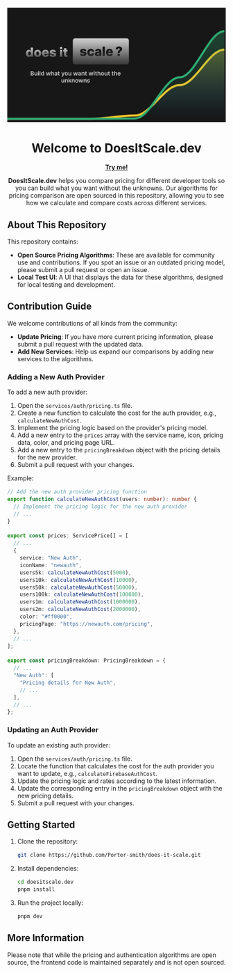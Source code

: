 
<p align="center">
  <img alt="Does it scale logo with text saying build what you want without the unknowns" src="./.github/assets/preview.png">
</p>

<h1 align="center">Welcome to DoesItScale.dev</h1>

<p align="center">
  <strong><a href="https://doesitscale.dev/">Try me!</a></strong>
</p>

<p align="center">
  <strong>DoesItScale.dev</strong> helps you compare pricing for different developer tools so you can build what you want without the unknowns. Our algorithms for pricing comparison are open sourced in this repository, allowing you to see how we calculate and compare costs across different services.
</p>

## About This Repository

This repository contains:

- **Open Source Pricing Algorithms**: These are available for community use and contributions. If you spot an issue or an outdated pricing model, please submit a pull request or open an issue.
- **Local Test UI**: A UI that displays the data for these algorithms, designed for local testing and development.

## Contribution Guide

We welcome contributions of all kinds from the community:

- **Update Pricing**: If you have more current pricing information, please submit a pull request with the updated data.
- **Add New Services**: Help us expand our comparisons by adding new services to the algorithms.

### Adding a New Auth Provider

To add a new auth provider:

1. Open the `services/auth/pricing.ts` file.
2. Create a new function to calculate the cost for the auth provider, e.g., `calculateNewAuthCost`.
3. Implement the pricing logic based on the provider's pricing model.
4. Add a new entry to the `prices` array with the service name, icon, pricing data, color, and pricing page URL.
5. Add a new entry to the `pricingBreakdown` object with the pricing details for the new provider.
6. Submit a pull request with your changes.

Example:
```typescript
// Add the new auth provider pricing function
export function calculateNewAuthCost(users: number): number {
  // Implement the pricing logic for the new auth provider
  // ...
}

export const prices: ServicePrice[] = [
  // ...
  {
    service: "New Auth",
    iconName: "newauth",
    users5k: calculateNewAuthCost(5000),
    users10k: calculateNewAuthCost(10000),
    users50k: calculateNewAuthCost(50000),
    users100k: calculateNewAuthCost(100000),
    users1m: calculateNewAuthCost(1000000),
    users2m: calculateNewAuthCost(2000000),
    color: "#ff0000",
    pricingPage: "https://newauth.com/pricing",
  },
  // ...
];

export const pricingBreakdown: PricingBreakdown = {
  // ...
  "New Auth": [
    "Pricing details for New Auth",
    // ...
  ],
  // ...
};
```

### Updating an Auth Provider

To update an existing auth provider:

1. Open the `services/auth/pricing.ts` file.
2. Locate the function that calculates the cost for the auth provider you want to update, e.g., `calculateFirebaseAuthCost`.
3. Update the pricing logic and rates according to the latest information.
4. Update the corresponding entry in the `pricingBreakdown` object with the new pricing details.
5. Submit a pull request with your changes.

## Getting Started

1. Clone the repository:
   ```bash
   git clone https://github.com/Porter-smith/does-it-scale.git
   ```
2. Install dependencies:
   ```bash
   cd doesitscale.dev
   pnpm install
   ```
3. Run the project locally:
   ```bash
   pnpm dev
   ```

## More Information

Please note that while the pricing and authentication algorithms are open source, the frontend code is maintained separately and is not open sourced.